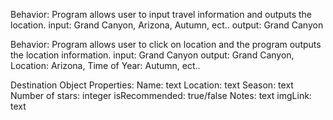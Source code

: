 Behavior: Program allows user to input travel information and outputs the location. 
input: Grand Canyon, Arizona, Autumn, ect..
output: Grand Canyon

Behavior: Program allows user to click on location and the program outputs the location information. 
input: Grand Canyon
output: Grand Canyon, Location: Arizona, Time of Year: Autumn, ect..

Destination Object Properties:
Name: text
Location: text
Season: text
Number of stars: integer
isRecommended: true/false
Notes: text
imgLink: text